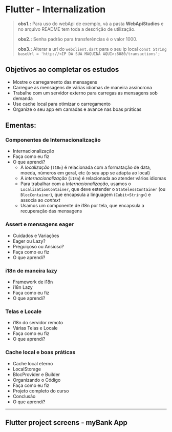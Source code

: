 # Flutter - Internalization

> **obs1.:** Para uso do webApi de exemplo, vá a pasta **WebApiStudies** e no arquivo README tem toda a descrição de utilização.
> 
> **obs2.:** Senha padrão para transferências é o valor 1000. 
> 
> **obs3.:** Alterar a url do `webclient.dart` para o seu ip local `const String baseUrl = 'http://<IP DA SUA MAQUINA AQUI>:8080/transactions';`

## Objetivos ao completar os estudos
- Mostre o carregamento das mensagens
- Carregue as mensagens de várias idiomas de maneira assíncrona
- Trabalhe com um servidor externo para carregas as mensagens sob demanda
- Use cache local para otimizar o carregamento
- Organize o seu app em camadas e avance nas boas práticas

## Ementas:

### Componentes de Internacionalização
- Internacionalização
- Faça como eu fiz
- O que aprendi?
  - A *localização* (`l18n`) é relacionada com a formatação de data, moeda, números em geral, etc (o seu app se adapta ao local)
  - A *internacionalização* (`i18n`) é relacionada ao atender vários idiomas
  - Para trabalhar com a *Internacionalização*, usamos o `LocalizationContainer`, que deve estender o `StatelessContainer` (ou `BlocContainer`), que encapsula a linguagem (`Cubit<String>`) e associa ao *context*
  - Usamos um componente de i18n por tela, que encapsula a recuperação das mensagens

### Assert e mensagens eager
- Cuidados e Variações
- Eager ou Lazy?
- Preguiçoso ou Ansioso?
- Faça como eu fiz
- O que aprendi?

### i18n de maneira lazy
- Framework de i18n
- i18n Lazy
- Faça como eu fiz
- O que aprendi?

### Telas e Locale
- i18n do servidor remoto
- Várias Telas e Locale
- Faça como eu fiz
- O que aprendi?

### Cache local e boas práticas
- Cache local eterno
- LocalStorage
- BlocProvider e Builder
- Organizando o Código
- Faça como eu fiz
- Projeto completo do curso
- Conclusão
- O que aprendi?

***

## Flutter project screens - myBank App
<p float="left">
<!-- <img src="assets/img/Screenshot (1).png" width="200">
<img src="assets/img/Screenshot (2).png" width="200">
<img src="assets/img/Screenshot (3).png" width="200">
<img src="assets/img/Screenshot (4).png" width="200">
<img src="assets/img/Screenshot (5).png" width="200">
<img src="assets/img/Screenshot (6).png" width="200">
<img src="assets/img/Screenshot (7).png" width="200">
<img src="assets/img/Screenshot (8).png" width="200">
<img src="assets/img/Screenshot (9).png" width="200">
<img src="assets/img/Screenshot (10).png" width="200">
<img src="assets/img/Screenshot (11).png" width="200">
<img src="assets/img/Screenshot (12).png" width="200"> -->
</p>
